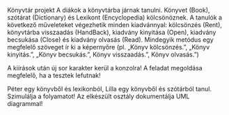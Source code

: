 Könyvtár projekt
A diákok a könyvtárba járnak tanulni. Könyvet (Book), szótárat (Dictionary) és Lexikont (Encyclopedia) kölcsönöznek. A tanulók a következő műveleteket végezhetik minden kiadvánnyal: kölcsönzés (Rent), könyvtárba visszaadás (HandBack), kiadvány kinyitása (Open), kiadvány becsukása (Close) és kiadvány olvasás (Read). Mindegyik metódus egy megfelelő szöveget ír ki a képernyőre (pl. „Könyv kölcsönzés.”, „Könyv kinyitás.”, „Könyv becsukás.”, Könyv visszaadás.”, Könyv olvasás.”)


A kiírások után új sor karakter kerül a konzolra!
A feladat megoldása megfelelő, ha a tesztek lefutnak!


Péter egy könyvből és lexikonból, Lilla egy könyvből és szótárból tanul. Szimulálja a folyamatot!
Az elkészült osztály dokumentálja UML diagrammal!



